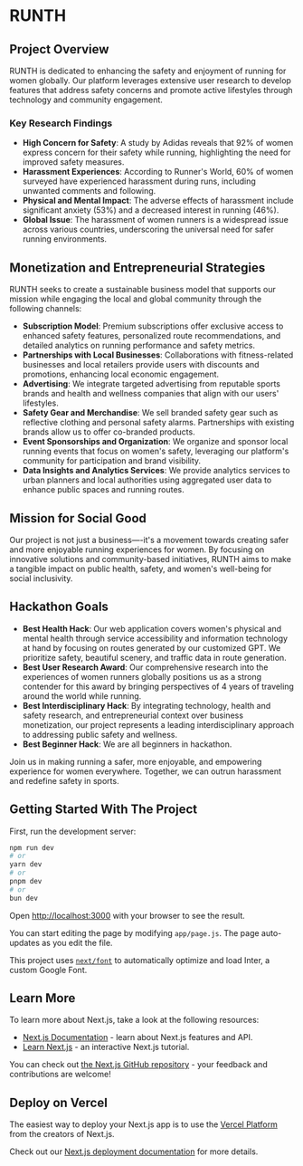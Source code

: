 # RUNTH

## Project Overview
RUNTH is dedicated to enhancing the safety and enjoyment of running for women globally. Our platform leverages extensive user research to develop features that address safety concerns and promote active lifestyles through technology and community engagement.

### Key Research Findings
- **High Concern for Safety**: A study by Adidas reveals that 92% of women express concern for their safety while running, highlighting the need for improved safety measures.
- **Harassment Experiences**: According to Runner's World, 60% of women surveyed have experienced harassment during runs, including unwanted comments and following.
- **Physical and Mental Impact**: The adverse effects of harassment include significant anxiety (53%) and a decreased interest in running (46%).
- **Global Issue**: The harassment of women runners is a widespread issue across various countries, underscoring the universal need for safer running environments.

## Monetization and Entrepreneurial Strategies
RUNTH seeks to create a sustainable business model that supports our mission while engaging the local and global community through the following channels:

- **Subscription Model**: Premium subscriptions offer exclusive access to enhanced safety features, personalized route recommendations, and detailed analytics on running performance and safety metrics.
- **Partnerships with Local Businesses**: Collaborations with fitness-related businesses and local retailers provide users with discounts and promotions, enhancing local economic engagement.
- **Advertising**: We integrate targeted advertising from reputable sports brands and health and wellness companies that align with our users' lifestyles.
- **Safety Gear and Merchandise**: We sell branded safety gear such as reflective clothing and personal safety alarms. Partnerships with existing brands allow us to offer co-branded products.
- **Event Sponsorships and Organization**: We organize and sponsor local running events that focus on women's safety, leveraging our platform's community for participation and brand visibility.
- **Data Insights and Analytics Services**: We provide analytics services to urban planners and local authorities using aggregated user data to enhance public spaces and running routes.

## Mission for Social Good
Our project is not just a business—-it's a movement towards creating safer and more enjoyable running experiences for women. By focusing on innovative solutions and community-based initiatives, RUNTH aims to make a tangible impact on public health, safety, and women's well-being for social inclusivity.

## Hackathon Goals
- **Best Health Hack**: Our web application covers women's physical and mental health through service accessibility and information technology at hand by focusing on routes generated by our customized GPT. We prioritize safety, beautiful scenery, and traffic data in route generation. 
- **Best User Research Award**: Our comprehensive research into the experiences of women runners globally positions us as a strong contender for this award by bringing perspectives of 4 years of traveling around the world while running.
- **Best Interdisciplinary Hack**: By integrating technology, health and safety research, and entrepreneurial context over business monetization, our project represents a leading interdisciplinary approach to addressing public safety and wellness.
- **Best Beginner Hack**: We are all beginners in hackathon. 

Join us in making running a safer, more enjoyable, and empowering experience for women everywhere. Together, we can outrun harassment and redefine safety in sports.

## Getting Started With The Project

First, run the development server:

```bash
npm run dev
# or
yarn dev
# or
pnpm dev
# or
bun dev
```

Open [http://localhost:3000](http://localhost:3000) with your browser to see the result.

You can start editing the page by modifying `app/page.js`. The page auto-updates as you edit the file.

This project uses [`next/font`](https://nextjs.org/docs/basic-features/font-optimization) to automatically optimize and load Inter, a custom Google Font.

## Learn More

To learn more about Next.js, take a look at the following resources:

- [Next.js Documentation](https://nextjs.org/docs) - learn about Next.js features and API.
- [Learn Next.js](https://nextjs.org/learn) - an interactive Next.js tutorial.

You can check out [the Next.js GitHub repository](https://github.com/vercel/next.js/) - your feedback and contributions are welcome!

## Deploy on Vercel

The easiest way to deploy your Next.js app is to use the [Vercel Platform](https://vercel.com/new?utm_medium=default-template&filter=next.js&utm_source=create-next-app&utm_campaign=create-next-app-readme) from the creators of Next.js.

Check out our [Next.js deployment documentation](https://nextjs.org/docs/deployment) for more details.





